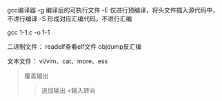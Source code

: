 gcc编译器
-g 编译后的可执行文件
-E 仅进行预编译，将头文件插入源代码中，不进行编译
-S 形成对应汇编代码，不进行汇编

gcc 1-1.c -o 1-1

二进制文件：
readelf查看elf文件
objdump反汇编

文本文件：
vi/vim、cat、more、ess

>覆盖输出
>>追加输出
<输入转向
